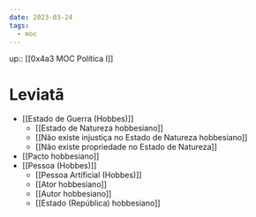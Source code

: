 ```yaml
---
date: 2023-03-24
tags:
  - moc
---
```

up:: [[0x4a3 MOC Política I]]

# Leviatã
- [[Estado de Guerra (Hobbes)]]
	- [[Estado de Natureza hobbesiano]]
	- [[Não existe injustiça no Estado de Natureza hobbesiano]]
	- [[Não existe propriedade no Estado de Natureza]]
- [[Pacto hobbesiano]]
- [[Pessoa (Hobbes)]]
	- [[Pessoa Artificial (Hobbes)]]
	- [[Ator hobbesiano]]
	- [[Autor hobbesiano]]
	- [[Estado (República) hobbesiano]]